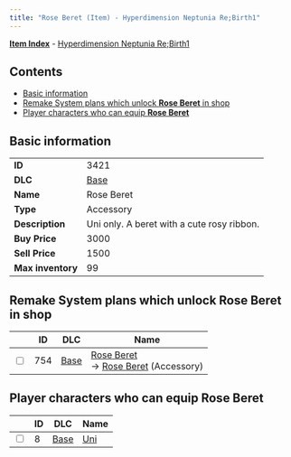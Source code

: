 ```yaml
---
title: "Rose Beret (Item) - Hyperdimension Neptunia Re;Birth1"
---
```


[**Item Index**](/neptunia/rb1/item/index.html) - [Hyperdimension Neptunia Re;Birth1](/neptunia/rb1)

## Contents

- [Basic information](#basic-information)
- [Remake System plans which unlock **Rose Beret** in shop](#remake-system-plans-which-unlock-rose-beret-in-shop)
- [Player characters who can equip **Rose Beret**](#player-characters-who-can-equip-rose-beret)

## Basic information

|   |   |
| -- | -- |
| **ID** | 3421 |
| **DLC** | [Base](/neptunia/rb1/dlc/1-base.html) |
| **Name** | Rose Beret |
| **Type** | Accessory |
| **Description** | Uni only. A beret with a cute rosy ribbon. |
| **Buy Price** | 3000 |
| **Sell Price** | 1500 |
| **Max inventory** | 99 |


## Remake System plans which unlock **Rose Beret** in shop

|    | ID | DLC | Name |
| -- | -- | --- | ---- |
| <input type="checkbox" id="rb1-remake-1-754" class="trackbox" /> | 754 | [Base](/neptunia/rb1/dlc/1-base.html) | [Rose Beret](/neptunia/rb1/remake/1-754-rose-beret.html)<br /> → [Rose Beret](/neptunia/rb1/item/1-3421-rose-beret.html) (Accessory) |


## Player characters who can equip **Rose Beret**

|    | ID | DLC | Name |
| -- | -- | --- | ---- |
| <input type="checkbox" id="rb1-player-1-8" class="trackbox" /> | 8 | [Base](/neptunia/rb1/dlc/1-base.html) | [Uni](/neptunia/rb1/player/1-8-uni.html) |
